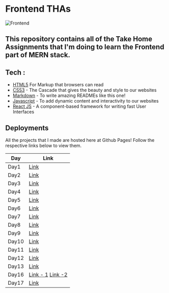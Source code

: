 # Frontend THAs

![Frontend](https://socialify.git.ci/aaricrubel/Frontend/image?description=1&font=KoHo&language=1&owner=1&pattern=Circuit%20Board&theme=Dark)

## This repository contains all of the Take Home Assignments that I'm doing to learn the Frontend part of MERN stack.

## Tech :

-   [HTML5](https://www.w3.org/TR/html52/) For Markup that browsers can read
-   [CSS3](https://www.w3.org/Style/CSS/Overview.en.html) - The Cascade that gives the beauty and style to our websites
-   [Markdown](https://www.markdownguide.org) - To write amazing READMEs like this one!
-   [Javascript](https://developer.mozilla.org/en-US/docs/Web/JavaScript) - To add dynamic content and interactivity to our websites
-   [React JS](https://reactjs.org) - A component-based framework for writing fast User Interfaces

## Deployments

All the projects that I made are hosted here at Github Pages!
Follow the respective links below to view them.

| Day   | Link                                                                                                                                                                                 |
| ----- | ------------------------------------------------------------------------------------------------------------------------------------------------------------------------------------ |
| Day1  | [Link](https://aaricrubel.github.io/Frontend/Day1/index.html)                                                                                                                        |
| Day2  | [Link](https://aaricrubel.github.io/Frontend/Day2/index.html)                                                                                                                        |
| Day3  | [Link](https://aaricrubel.github.io/Frontend/Day3/index.html)                                                                                                                        |
| Day4  | [Link](https://aaricrubel.github.io/Frontend/Day4/index.html)                                                                                                                        |
| Day5  | [Link](https://aaricrubel.github.io/Frontend/Day5/index.html)                                                                                                                        |
| Day6  | [Link](https://github.com/aaricrubel/Frontend/Day6/)                                                                                                                                 |
| Day7  | [Link](https://github.com/aaricrubel/Frontend/Day7/)                                                                                                                                 |
| Day8  | [Link](https://aaricrubel.github.io/Frontend/Day8/index.html)                                                                                                                        |
| Day9  | [Link](https://aaricrubel.github.io/Frontend/Day9/index.html)                                                                                                                        |
| Day10 | [Link](https://aaricrubel.github.io/Frontend/Day10/index.html)                                                                                                                       |
| Day11 | [Link](https://aaricrubel.github.io/Frontend/Day11/index.html)                                                                                                                       |
| Day12 | [Link](https://aaricrubel.github.io/Frontend/Day12/index.html)                                                                                                                       |
| Day13 | [Link](https://aaricrubel.github.io/Frontend/Day13/index.html)                                                                                                                       |
| Day16 | [Link - 1](https://aaricrubel.github.io/Frontend/Day16/day16-first-tha/public/index.html) [Link -2 ](https://aaricrubel.github.io/Frontend/Day16/day16-second-tha/public/index.html) |
| Day17 | [Link](https://aaricrubel.github.io/Frontend/Day17/Day17-THA/index.html)                                                                                                             |
